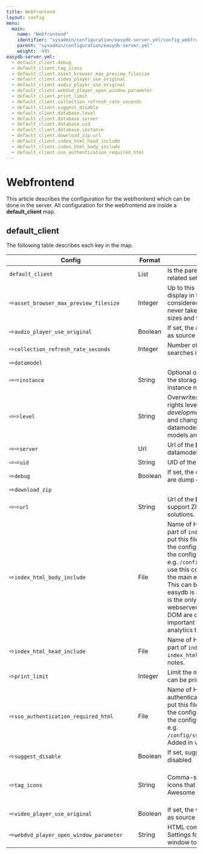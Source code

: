 ```yaml
---
title: Webfrontend
layout: config
menu:
  main:
    name: "Webfrontend"
    identifier: "sysadmin/configuration/easydb-server.yml/config_webfrontend"
    parent: "sysadmin/configuration/easydb-server.yml"
    weight: -995
easydb-server.yml:
  - default_client.debug
  - default_client.tag_icons
  - default_client.asset_browser_max_preview_filesize
  - default_client.video_player_use_original
  - default_client.audio_player_use_original
  - default_client.webdvd_player_open_window_parameter
  - default_client.print_limit
  - default_client.collection_refresh_rate_seconds
  - default_client.suggest_disable
  - default_client.database.level
  - default_client.database.server
  - default_client.database.uid
  - default_client.database.instance
  - default_client.download_zip.url
  - default_client.index_html_head_include
  - default_client.index_html_body_include
  - default_client.sso_authentication_required_html
---
```


# Webfrontend

This article describes the configuration for the webfrontend which can be done in the server. All configuration for the webfrontend are inside a **default_client** map.

## default_client

The following table describes each key in the map.

| <div style="width:325px">Config</div> | Format  | Description                                                  | Default |
| -------                                 | ------- | ------------------------------------------------------------ | ------- |
| `default_client` | List | Is the parent element which contains client related settings |
| &#8680;`asset_browser_max_preview_filesize`    | Integer | Up to this size, preview images for the display in the asset browser are considered. If not set to *`-1`*, the *Original* is never taken into account. If set to *`0`*, all sizes and the original are taken into account | - |
| &#8680;`audio_player_use_original`             | Boolean | If set, the audio player also uses the original as source for the HTML5 audio tag. | *false* |
| &#8680;`collection_refresh_rate_seconds`       | Integer | Number of seconds waited until the fixed searches in the Finder are updated. | *30* |
| &#8680;`datamodel`                              |         | | |
| &#8680;&#8680;`instance`                       | String  | Optional overwrite to the the identifier for the storage client on Fylr. If not set, the instance name of **easydb** is used. | - |
| &#8680;&#8680;`level`                          | String  | Overwrites the highest permitted database rights level. Allowed values are: *development* (the dev datamodel is visible and changeable), *current* (the current datamodel is visible), *commit* (both data models are visible and changeable). | - |
| &#8680;&#8680;`server`                         | Url     | Url of the [**Fylr** server](/en/sysadmin/configuration/fylr.yml/) to store a common datamodel among multiple **easydb** servers. | - |
| &#8680;&#8680;`uid`                            | String  | UID of the Fylr storage. | - |
| &#8680;`debug`                                 | Boolean | If set, the client is in debug mode, i.e. there are dump options in the context menu. | *false* |
| &#8680;`download_zip`                          |         | | |
| &#8680;&#8680;`url`                            | String  | Url of the [**Fylr** server](/en/sysadmin/configuration/fylr.yml/) ending in /zip to support ZIP downloads for certain customer solutions. | - |
| &#8680;`index_html_body_include`               | File    | Name of HTML file to be included in `body` part of `index.html`. It is recommended to put this file into the `config` directory next to the configuration files and reference it from the configuration using the `/config` prefix, e.g. `/config/include_body.html`. You can use this config to inject your own HTML into the main easydb webfrontend startpage. This can be used to serve a Sitemap. Since easydb is a single page app, the index.html is the only file loaded directly from the webserver. Afterwards, all changes in the DOM are done by Javascript. This is important to keep in mind when adding an analytics tool using this mechanism. | - |
| &#8680;`index_html_head_include`               | File    | Name of HTML file to be included in `head` part of `index.html`. See `index_html_body_include` for additional notes.| - |
| &#8680;`print_limit`                           | Integer | Limit the maximum number of objects that can be printed. | *250* |
| &#8680;`sso_authentication_required_html`      | File    | Name of HTML file to be used on SSO authentication errors. It is recommended to put this file into the `config` directory next to the configuration files and reference it from the configuration using the `/config` prefix, e.g. `/config/sso_authentication_required.html`. Added in version 5.62.0 |
| &#8680;`suggest_disable`                       | Boolean | If set, suggestions in input fields are disabled | *false* |
| &#8680;`tag_icons`                             | String  | Comma-separated trick. Icon names for tag icons that can be stored for tags. Font-Awesome and CUI designations are allowed | *bolt, check, cloud, warning, legal* |
| &#8680;`video_player_use_original`             | Boolean | If set, the video player also uses the original as source for the HTML5 video tag. | *false* |
| &#8680;`webdvd_player_open_window_parameter`   | String  | HTML compliant string for [window.open](https://developer.mozilla.org/en-US/docs/Web/API/Window/open). Settings for opening the new browser window to play a web DVD | - |

